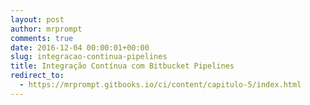 ```yaml
---
layout: post
author: mrprompt
comments: true
date: 2016-12-04 00:00:01+00:00
slug: integracao-continua-pipelines
title: Integração Contínua com Bitbucket Pipelines
redirect_to:
  - https://mrprompt.gitbooks.io/ci/content/capitulo-5/index.html
---
```

